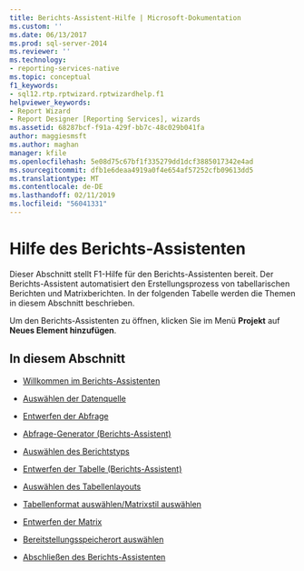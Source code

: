 ```yaml
---
title: Berichts-Assistent-Hilfe | Microsoft-Dokumentation
ms.custom: ''
ms.date: 06/13/2017
ms.prod: sql-server-2014
ms.reviewer: ''
ms.technology:
- reporting-services-native
ms.topic: conceptual
f1_keywords:
- sql12.rtp.rptwizard.rptwizardhelp.f1
helpviewer_keywords:
- Report Wizard
- Report Designer [Reporting Services], wizards
ms.assetid: 68287bcf-f91a-429f-bb7c-48c029b041fa
author: maggiesmsft
ms.author: maghan
manager: kfile
ms.openlocfilehash: 5e08d75c67bf1f335279dd1dcf3885017342e4ad
ms.sourcegitcommit: dfb1e6deaa4919a0f4e654af57252cfb09613dd5
ms.translationtype: MT
ms.contentlocale: de-DE
ms.lasthandoff: 02/11/2019
ms.locfileid: "56041331"
---
```

# <a name="report-wizard-help"></a>Hilfe des Berichts-Assistenten
  Dieser Abschnitt stellt F1-Hilfe für den Berichts-Assistenten bereit. Der Berichts-Assistent automatisiert den Erstellungsprozess von tabellarischen Berichten und Matrixberichten. In der folgenden Tabelle werden die Themen in diesem Abschnitt beschrieben.  
  
 Um den Berichts-Assistenten zu öffnen, klicken Sie im Menü **Projekt** auf **Neues Element hinzufügen**.  
  
## <a name="in-this-section"></a>In diesem Abschnitt  
  
-   [Willkommen im Berichts-Assistenten](../../2014/reporting-services/welcome-to-the-report-wizard.md)  
  
-   [Auswählen der Datenquelle](../../2014/reporting-services/select-the-data-source.md)  
  
-   [Entwerfen der Abfrage](../../2014/reporting-services/design-the-query.md)  
  
-   [Abfrage-Generator &#40;Berichts-Assistent&#41;](../../2014/reporting-services/query-builder-report-wizard.md)  
  
-   [Auswählen des Berichtstyps](../../2014/reporting-services/select-the-report-type.md)  
  
-   [Entwerfen der Tabelle &#40;Berichts-Assistent&#41;](../../2014/reporting-services/design-the-table-report-wizard.md)  
  
-   [Auswählen des Tabellenlayouts](../../2014/reporting-services/choose-the-table-layout.md)  
  
-   [Tabellenformat auswählen/Matrixstil auswählen](../../2014/reporting-services/choose-the-table-style-or-choose-the-matrix-style.md)  
  
-   [Entwerfen der Matrix](../../2014/reporting-services/design-the-matrix.md)  
  
-   [Bereitstellungsspeicherort auswählen](../../2014/reporting-services/choose-the-deployment-location.md)  
  
-   [Abschließen des Berichts-Assistenten](../../2014/reporting-services/complete-the-report-wizard.md)  
  
  

